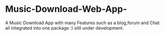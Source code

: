# Music-Download-Web-App-
A Music Download App with many Features such as a blog,forum and Chat all integrated into one package :) still under development.
